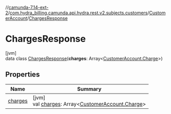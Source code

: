 //[camunda-7.14-ext-2](../../../../index.md)/[com.hydra_billing.camunda.api.hydra.rest.v2.subjects.customers](../../index.md)/[CustomerAccount](../index.md)/[ChargesResponse](index.md)

# ChargesResponse

[jvm]\
data class [ChargesResponse](index.md)(**charges**: Array<[CustomerAccount.Charge](../-charge/index.md)>)

## Properties

| Name | Summary |
|---|---|
| [charges](charges.md) | [jvm]<br>val [charges](charges.md): Array<[CustomerAccount.Charge](../-charge/index.md)> |
